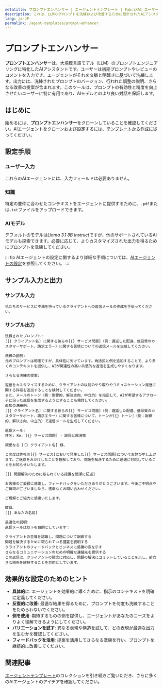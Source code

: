 ```yaml
---
metatitle: プロンプトエンハンサー | エージェントテンプレート | FabriXAI ユーザーガイド
description: これは、LLMのプロンプトを洗練および改善するために設計されたAIアシスタント、プロンプトエンハンサーのユーザーガイドです。
lang: ja-JP
permalink: /agent-templates/prompt-enhancer
---
```


# プロンプトエンハンサー

**プロンプトエンハンサー**は、大規模言語モデル（LLM）のプロンプトエンジニアリングに特化したAIアシスタントです。ユーザーは初期プロンプトやレビューのコメントを入力でき、エージェントがそれを文脈と明確さに基づいて洗練します。出力には、洗練されたプロンプトのバージョン、行われた調整の説明、さらなる改善の提案が含まれます。このツールは、プロンプトの有効性と精度を向上させたいユーザーに特に有用であり、AIモデルとのより良い対話を保証します。

## はじめに

始めるには、**プロンプトエンハンサー**をクローンしていることを確認してください。AIエージェントをクローンおよび設定するには、[テンプレートから作成](/en-us/create-from-templates/)に従ってください。

## 設定手順

### ユーザー入力

これらのAIエージェントには、入力フィールドは必要ありません。

### 知識

特定の要件に合わせたコンテキストをエージェントに提供するために、`.pdf`または`.txt`ファイルをアップロードできます。

### AIモデル

デフォルトのモデルは*Llama 3.1 8B Instruct*ですが、他のサポートされているAIモデルも探索できます。必要に応じて、よりカスタマイズされた出力を得るためにプロンプトを洗練してください。

::: tip
AIエージェントの設定に関するより詳細な手順については、[AIエージェントの設定](/en-us/configure-ai-agent/)を参照してください。
:::

## サンプル入力と出力

### サンプル入力

```
私たちのサービスに不満を持っているクライアントへの返信メールの作成を手伝ってください。
```

### サンプル出力

````
洗練されたプロンプト:
[{} クライアント名] に関する彼らの[{} サービス問題]（例：遅延した配達、低品質のカスタマーサポート、請求エラー）に関する苦情についての返信メールを生成してください。

洗練の説明:
元のプロンプトは明確ですが、具体性に欠けています。角括弧と例を追加することで、より多くのコンテキストを提供し、AIが関連性の高い共感的な返信を生成しやすくなります。

さらなる洗練の提案:

返信をカスタマイズするために、クライアントの以前のやり取りやコミュニケーション履歴に関する詳細を追加することを検討してください。
また、メールのトーン（例：謝罪的、解決志向、中立的）を指定して、AIが希望するアプローチに沿った返信を生成するようにすることも検討してください。
追加の洗練例:
[{} クライアント名] に関する彼らの[{} サービス問題]（例：遅延した配達、低品質のカスタマーサポート、請求エラー）に関する苦情について、トーンが[{} トーン]（例：謝罪的、解決志向、中立的）で返信メールを生成してください。

返信メール:
件名: Re: [{} サービス問題] - 謝罪と解決策

親愛なる [{} クライアント名] 様、

この度は弊社の[{} サービス]において発生した[{} サービス問題]についてお詫び申し上げます。ご迷惑をおかけしたことを理解しており、問題を解決するために迅速に対応していることをお知らせいたします。

[{} 問題解決のために取られている措置を簡潔に記述]

お客様のご愛顧に感謝し、フィードバックをいただきありがとうございます。今後ご不明点やご質問がございましたら、遠慮なくお問い合わせください。

ご理解とご協力に感謝いたします。

敬具、
[{} あなたの名前]

最適化の説明:
返信メールは以下を目的としています：

クライアントの苦情を認識し、問題について謝罪する
問題を解決するために取られている措置を説明する
クライアントのフィードバックとビジネスに感謝の意を示す
さらなるコミュニケーションのための明確な連絡先を提供する
この返信は、クライアントの懸念に対応し、問題の解決にコミットしていることを示し、前向きな関係を維持することを目的としています。
````

## 効果的な設定のためのヒント

- **具体的に**: エージェントを効果的に導くために、指示のコンテキストを明確に定義してください。
- **反復的に改善**: 最適な結果を得るために、プロンプトを何度も洗練することをためらわないでください。
- **例を使用**: 期待するものの例を提供し、エージェントがあなたのニーズをよりよく理解できるようにしてください。
- **バリエーションを試す**: 異なる表現や構造を試して、どの表現が最適な出力を生むかを確認してください。
- **フィードバックを活用**: 提案を活用してさらなる洗練を行い、プロンプトを継続的に改善してください。

## 関連記事
[エージェントテンプレート](/en-us/agent-templates/)のコレクションを引き続きご覧いただき、さらに多くのAIエージェントのアイデアを確認してください。